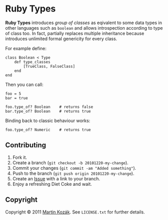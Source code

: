 Ruby Types
==========

**Ruby Types** introduces *group of classes* as eqivalent to some data 
types in other languages such as `boolean` and allows introspection 
according to type of class too. In fact, partially replaces multiple 
inheritance because introduces unlimited formal genericity for every 
class.

For example define:

    class Boolean < Type
        def type_classes
            [TrueClass, FalseClass]
        end
    end
    
Then you can call:

    foo = 5
    bar = true
    
    foo.type_of? Boolean    # returns false
    bar.type_of? Boolean    # returns true
    
Binding back to classic behaviour works:

    foo.type_of? Numeric    # returns true


Contributing
------------

1. Fork it.
2. Create a branch (`git checkout -b 20101220-my-change`).
3. Commit your changes (`git commit -am "Added something"`).
4. Push to the branch (`git push origin 20101220-my-change`).
5. Create an [Issue][1] with a link to your branch.
6. Enjoy a refreshing Diet Coke and wait.


Copyright
---------

Copyright &copy; 2011 [Martin Kozák][2]. See `LICENSE.txt` for
further details.

[1]: http://github.com/martinkozak/types/issues
[2]: http://www.martinkozak.net/
